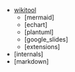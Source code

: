 * [wikitool](docsify)
    * [mermaid]
    * [echart]
    * [plantuml]
    * [google_slides]
    * [extensions]
* [internals]
* [markdown]
  